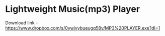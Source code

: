 # Lightweight Music(mp3) Player
Download link - https://www.dropbox.com/s/0ywivybueugq58v/MP3%20PLAYER.exe?dl=1
